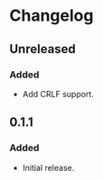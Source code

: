 # Changelog

## Unreleased

### Added

- Add CRLF support.

## 0.1.1

### Added

- Initial release.

